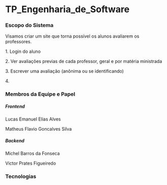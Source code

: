 # TP_Engenharia_de_Software
<h3>Escopo do Sistema</h3>
<p>Visamos criar um site que torna possível os alunos avaliarem os professores.</p>
<p>1. Login do aluno</p>
<p>2. Ver avaliações previas de cada professor, geral e por matéria ministrada</p>
<p>3. Escrever uma avaliação (anônima ou se identificando)</p>
<p>4. </p>

<h3>Membros da Equipe e Papel</h3>
<h5>Frontend</h5>
<p>Lucas Emanuel Elias Alves</p>
<p>Matheus Flavio Goncalves Silva</p>

<h5>Backend</h5>
<p>Michel Barros da Fonseca</p>
<p>Victor Prates Figueiredo</p>

<h3>Tecnologias</h3>
